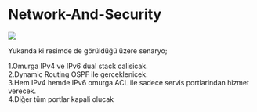 # Network-And-Security


<img src="https://user-images.githubusercontent.com/62428397/201099693-69f2c7e2-b55b-4d0c-994b-86c98a936f9a.png">
<br>

<a>Yukarıda ki resimde de görüldüğü üzere senaryo; </a><br>

<a>1.Omurga IPv4 ve IPv6 dual stack calisicak.</a><br>
<a>2.Dynamic Routing OSPF ile gerceklenicek.</a><br>
<a>3.Hem IPv4 hemde IPv6 omurga ACL ile sadece servis portlarindan hizmet verecek.</a><br>
<a>4.Diğer tüm portlar kapali olucak</a><br>




